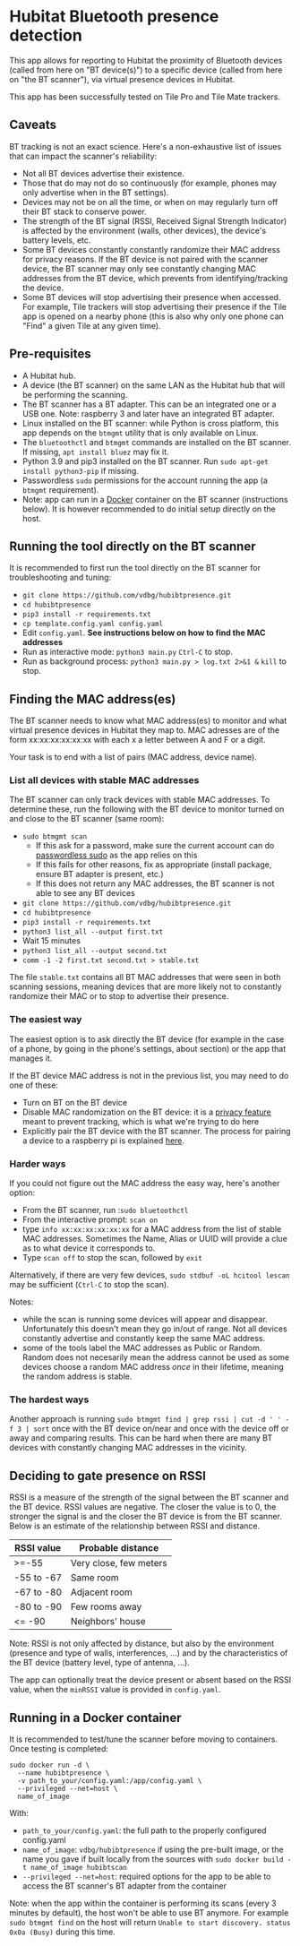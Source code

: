 # Hubitat Bluetooth presence detection

This app allows for reporting to Hubitat the proximity of Bluetooth devices (called from here on "BT device(s)") to a specific device (called from here on "the BT scanner"), via virtual presence devices in Hubitat.

This app has been successfully tested on Tile Pro and Tile Mate trackers.

## Caveats

BT tracking is not an exact science. Here's a non-exhaustive list of issues that can impact the scanner's reliability:
* Not all BT devices advertise their existence.
* Those that do may not do so continuously (for example, phones may only advertise when in the BT settings).
* Devices may not be on all the time, or when on may regularly turn off their BT stack to conserve power.
* The strength of the BT signal (RSSI, Received Signal Strength Indicator) is affected by the environment (walls, other devices), the device's battery levels, etc.
* Some BT devices constantly constantly randomize their MAC address for privacy reasons. If the BT device is not paired with the scanner device, the BT scanner may only see constantly changing MAC addresses from the BT device, which prevents from identifying/tracking the device.
* Some BT devices will stop advertising their presence when accessed. For example, Tile trackers will stop advertising their presence if the Tile app is opened on a nearby phone (this is also why only one phone can "Find" a given Tile at any given time).

## Pre-requisites

* A Hubitat hub.
* A device (the BT scanner) on the same LAN as the Hubitat hub that will be performing the scanning.
* The BT scanner has a BT adapter. This can be an integrated one or a USB one.
  Note: raspberry 3 and later have an integrated BT adapter.
* Linux installed on the BT scanner: while Python is cross platform, this app depends on the `btmgmt` utility that is only available on Linux.
* The `bluetoothctl` and `btmgmt` commands are installed on the BT scanner. If missing, `apt install bluez` may fix it.
* Python 3.9 and pip3 installed on the BT scanner. Run `sudo apt-get install python3-pip` if missing.
* Passwordless `sudo` permissions for the account running the app (a `btmgmt` requirement).
* Note: app can run in a [Docker](https://www.docker.com/) container on the BT scanner (instructions below). It is however recommended to do initial setup directly on the host.

## Running the tool directly on the BT scanner

It is recommended to first run the tool directly on the BT scanner for troubleshooting and tuning:

* `git clone https://github.com/vdbg/hubibtpresence.git`
* `cd hubibtpresence`
* `pip3 install -r requirements.txt`
* `cp template.config.yaml config.yaml`
* Edit `config.yaml`. **See instructions below on how to find the MAC addresses**
* Run as interactive mode: `python3 main.py`
  `Ctrl-C` to stop.
* Run as background process: `python3 main.py > log.txt 2>&1 &`
  `kill` to stop.

## Finding the MAC address(es)

The BT scanner needs to know what MAC address(es) to monitor and what virtual presence devices in Hubitat they map to.
MAC adresses are of the form xx:xx:xx:xx:xx:xx with each x a letter between A and F or a digit. 

Your task is to end with a list of pairs (MAC address, device name).

### List all devices with stable MAC addresses

The BT scanner can only track devices with stable MAC addresses. To determine these, run the following with the BT device to monitor turned on and close to the BT scanner (same room):
* `sudo btmgmt scan`
  * If this ask for a password, make sure the current account can do [passwordless sudo](https://www.simplified.guide/linux/enable-passwordless-sudo) as the app relies on this
  * If this fails for other reasons, fix as appropriate (install package, ensure BT adapter is present, etc.)
  * If this does not return any MAC addresses, the BT scanner is not able to see any BT devices
* `git clone https://github.com/vdbg/hubibtpresence.git`
* `cd hubibtpresence`
* `pip3 install -r requirements.txt`
* `python3 list_all --output first.txt`
* Wait 15 minutes
* `python3 list_all --output second.txt`
* `comm -1 -2 first.txt second.txt > stable.txt`

The file `stable.txt` contains all BT MAC addresses that were seen in both scanning sessions, meaning devices that are more likely not to constantly randomize their MAC or to stop to advertise their presence.

### The easiest way

The easiest option is to ask directly the BT device (for example in the case of a phone, by going in the phone's settings, about section) or the app that manages it.

If the BT device MAC address is not in the previous list, you may need to do one of these:
* Turn on BT on the BT device
* Disable MAC randomization on the BT device: it is a [privacy feature](https://www.bluetooth.com/blog/bluetooth-technology-protecting-your-privacy/) meant to prevent tracking, which is what we're trying to do here
* Explicitly pair the BT device with the BT scanner. The process for pairing a device to a raspberry pi is explained [here](https://pimylifeup.com/raspberry-pi-bluetooth).


### Harder ways

If you could not figure out the MAC address the easy way, here's another option:

* From the BT scanner, run :`sudo bluetoothctl`
* From the interactive prompt: `scan on`
* type `info xx:xx:xx:xx:xx:xx` for a MAC address from the list of stable MAC addresses. Sometimes the Name, Alias or UUID will provide a clue as to what device it corresponds to.
* Type `scan off` to stop the scan, followed by `exit`

Alternatively, if there are very few devices, `sudo stdbuf -oL hcitool lescan` may be sufficient (`Ctrl-C` to stop the scan).

Notes:
* while the scan is running some devices will appear and disappear. Unfortunately this doesn't mean they go in/out of range. Not all devices constantly advertise and constantly keep the same MAC address.
* some of the tools label the MAC addresses as Public or Random. Random does not necesarily mean the address cannot be used as some devices choose a random MAC address *once* in their lifetime, meaning the random address is stable. 

### The hardest ways

Another approach is running `sudo btmgmt find | grep rssi | cut -d ' ' -f 3 | sort` once with the BT device on/near and once with the device off or away and comparing results. This can be hard when there are many BT devices with constantly changing MAC addresses in the vicinity.

## Deciding to gate presence on RSSI

RSSI is a measure of the strength of the signal between the BT scanner and the BT device.
RSSI values are negative. The closer the value is to 0, the stronger the signal is and the closer the BT device is from the BT scanner. Below is an estimate of the relationship between RSSI and distance. 

|RSSI value |Probable distance     |
|-----------|----------------------|
| >=-55     |Very close, few meters|
|-55 to -67 |Same room             |
|-67 to -80 |Adjacent room         |
|-80 to -90 |Few rooms away        |
| <= -90    |Neighbors' house      |

Note: RSSI is not only affected by distance, but also by the environment (presence and type of walls, interferences, ...) and by the characteristics of the BT device (battery level, type of antenna, ...).

The app can optionally treat the device present or absent based on the RSSI value, when the `minRSSI` value is provided in `config.yaml`.    

## Running in a Docker container

It is recommended to test/tune the scanner before moving to containers. Once testing is completed:


```
sudo docker run -d \
  --name hubibtpresence \
  -v path_to_your/config.yaml:/app/config.yaml \
  --privileged --net=host \
  name_of_image
```

With:
* `path_to_your/config.yaml`: the full path to the properly configured config.yaml
* `name_of_image`: `vdbg/hubibtpresence` if using the pre-built image, or the name you gave if built locally from the sources with `sudo docker build -t name_of_image hubibtscan`
* `--privileged --net=host`: required options for the app to be able to access the BT scanner's BT adapter from the container

Note: when the app within the container is performing its scans (every 3 minutes by default), the host won't be able to use BT anymore. For example `sudo btmgmt find` on the host will return `Unable to start discovery. status 0x0a (Busy)` during this time.
